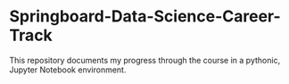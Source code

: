 # Springboard-Data-Science-Career-Track
This repository documents my progress through the course in a pythonic, Jupyter Notebook environment.
